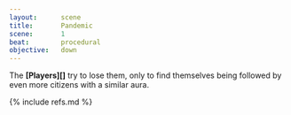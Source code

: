 ```yaml
---
layout:      scene
title:       Pandemic
scene:       1
beat:        procedural
objective:   down
---
```



The **[Players][]** try to lose them,
only to find themselves being followed by even more citizens with a similar aura.


[^0]: It's going to be a bumpy ride!


{% include refs.md %}
